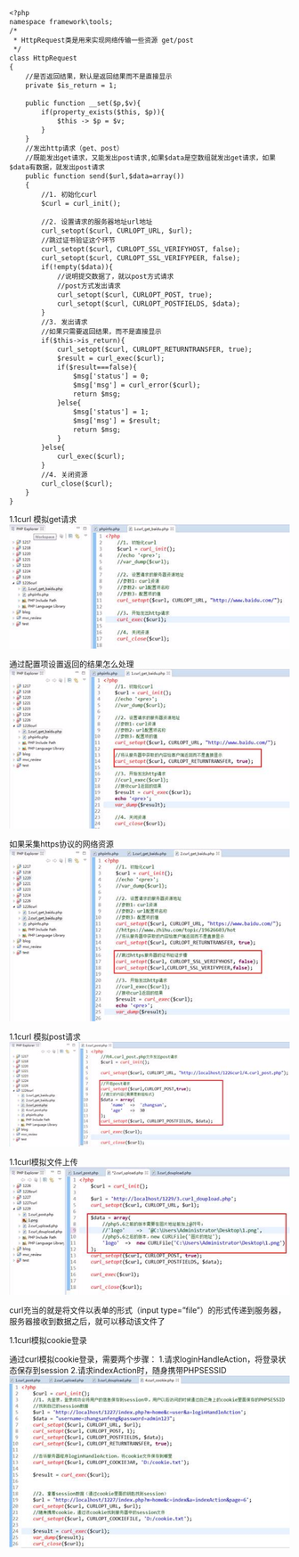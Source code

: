 ```
<?php
namespace framework\tools;
/*
 * HttpRequest类是用来实现网络传输一些资源 get/post
 */
class HttpRequest
{
	//是否返回结果，默认是返回结果而不是直接显示
	private $is_return = 1;
	
	public function __set($p,$v){
		if(property_exists($this, $p)){
			$this -> $p = $v;
		}
	}	
	//发出http请求（get、post）
	//既能发出get请求，又能发出post请求,如果$data是空数组就发出get请求，如果$data有数据，就发出post请求
	public function send($url,$data=array())
	{
		//1. 初始化curl
		$curl = curl_init();
		
		//2. 设置请求的服务器地址url地址		
		curl_setopt($curl, CURLOPT_URL, $url);
		//跳过证书验证这个环节
		curl_setopt($curl, CURLOPT_SSL_VERIFYHOST, false);
		curl_setopt($curl, CURLOPT_SSL_VERIFYPEER, false);		
		if(!empty($data)){
			//说明提交数据了，就以post方式请求
			//post方式发出请求
			curl_setopt($curl, CURLOPT_POST, true);			
			curl_setopt($curl, CURLOPT_POSTFIELDS, $data);
		}
		//3. 发出请求		
		//如果只需要返回结果，而不是直接显示
		if($this->is_return){
			curl_setopt($curl, CURLOPT_RETURNTRANSFER, true);
			$result = curl_exec($curl);
			if($result===false){
				$msg['status'] = 0;
				$msg['msg'] = curl_error($curl);
				return $msg;
			}else{
				$msg['status'] = 1;
				$msg['msg'] = $result;
				return $msg;
			}			
		}else{
			curl_exec($curl);
		}
		//4. 关闭资源
		curl_close($curl);
	}
}
```
1.1curl 模拟get请求
    ![](/img/Language/PHP/curl/0.29156531509943306.png) 

通过配置项设置返回的结果怎么处理    
    ![](/img/Language/PHP/curl/0.016661139205098152.png) 


如果采集https协议的网络资源    
 ![](/img/Language/PHP/curl/0.23174252011813223.png) 


1.1curl 模拟post请求   
![](/img/Language/PHP/curl/0.19076906610280275.png) 


1.1curl模拟文件上传   
![](/img/Language/PHP/curl/0.5635815234854817.png) 

curl充当的就是将文件以表单的形式（input type=”file”）的形式传递到服务器，服务器接收到数据之后，就可以移动该文件了
 

1.1curl模拟cookie登录   

通过curl模拟cookie登录，需要两个步骤：
1.请求loginHandleAction，将登录状态保存到session
2.请求indexAction时，随身携带PHPSESSID
    ![](/img/Language/PHP/curl/clip_image0022990a2d6-a506-49ef-bd39-d7a0559b7e8d.jpg) 


